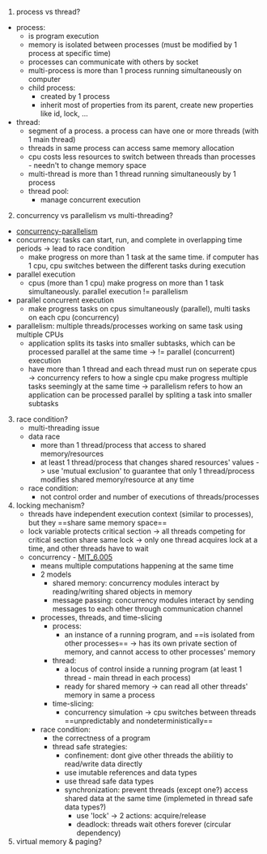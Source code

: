 1. process vs thread?
- process:
	- is program execution
	- memory is isolated between processes (must be modified by 1 process at specific time)
	- processes can communicate with others by socket
	- multi-process is more than 1 process running simultaneously on computer
	- child process:
		- created by 1 process
		- inherit most of properties from its parent, create new properties like id, lock, ...
- thread:
	- segment of a process. a process can have one or more threads (with 1 main thread)
	- threads in same process can access same memory allocation
	- cpu costs less resources to switch between threads than processes - needn't to change memory space
	- multi-thread is more than 1 thread running simultaneously by 1 process
	- thread pool:
		- manage concurrent execution
2. concurrency vs parallelism vs multi-threading?
- [concurrency-parallelism](https://jenkov.com/tutorials/java-concurrency/concurrency-vs-parallelism.html)
- concurrency: tasks can start, run, and complete in overlapping time periods -> lead to race condition
	- make progress on more than 1 task at the same time. if computer has 1 cpu, cpu switches between the different tasks during execution
- parallel execution
	- cpus (more than 1 cpu) make progress on more than 1 task simultaneously. parallel execution != parallelism
- parallel concurrent execution
	- make progress tasks on cpus simultaneously (parallel), multi tasks on each cpu (concurrency)
- parallelism: multiple threads/processes working on same task using multiple CPUs
	- application splits its tasks into smaller subtasks, which can be processed parallel at the same time -> != parallel (concurrent) execution
	- have more than 1 thread and each thread must run on seperate cpus
	-> concurrency refers to how a single cpu make progress multiple tasks seemingly at the same time
	-> parallelism refers to how an application can be processed parallel by spliting a task into smaller subtasks
3. race condition?
	- multi-threading issue
	- data race
		- more than 1 thread/process that access to shared memory/resources
		- at least 1 thread/process that changes shared resources' values
	-> use 'mutual exclusion' to guarantee that only 1 thread/process modifies shared memory/resource at any time
	- race condition:
		- not control order and number of executions of threads/processes
4. locking mechanism?
	- threads have independent execution context (similar to processes), but they ==share same memory space==
	- lock variable protects critical section -> all threads competing for critical section share same lock -> only one thread acquires lock at a time, and other threads have to wait
	- concurrency - [MIT_6.005](https://web.mit.edu/6.005/www/fa15/classes/19-concurrency/)
		- means multiple computations happening at the same time
		- 2 models
			- shared memory: concurrency modules interact by reading/writing shared objects in memory
			- message passing: concurrency modules interact by sending messages to each other through communication channel
		- processes, threads, and time-slicing
			- process:
				- an instance of a running program, and ==is isolated from other processes== -> has its own private section of memory, and cannot access to other processes' memory
			- thread:
				- a locus of control inside a running program (at least 1 thread - main thread in each process)
				- ready for shared memory -> can read all other threads' memory in same a process
			- time-slicing:
				- concurrency simulation -> cpu switches between threads ==unpredictably and nondeterministically==
		- race condition:
			- the correctness of a program
			- thread safe strategies:
				- confinement: dont give other threads the abilitiy to read/write data directly
				- use imutable references and data types
				- use thread safe data types
				- synchronization: prevent threads (except one?) access shared data at the same time (implemeted in thread safe data types?)
					- use 'lock' -> 2 actions: acquire/release
					- deadlock: threads wait others forever (circular dependency)
1. virtual memory & paging?